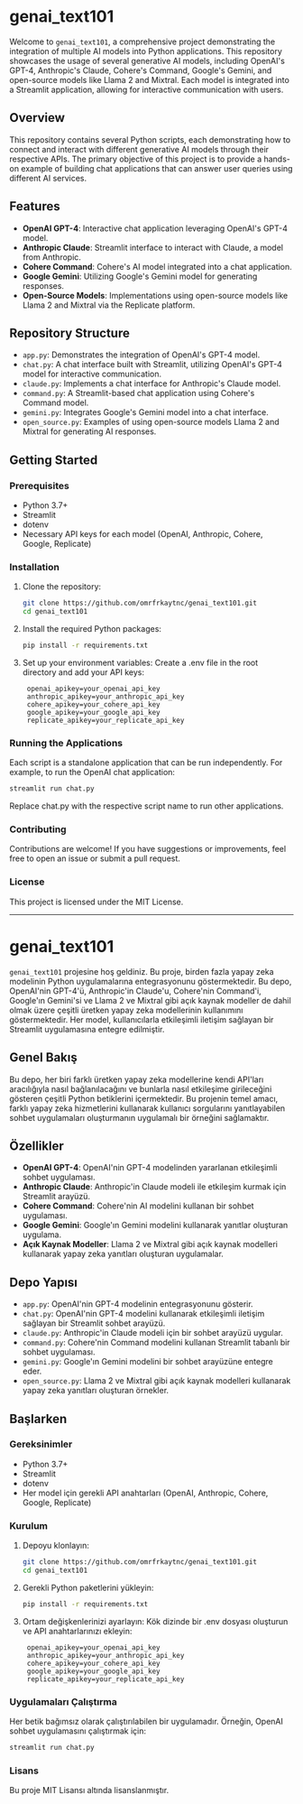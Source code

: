 # genai_text101

Welcome to `genai_text101`, a comprehensive project demonstrating the integration of multiple AI models into Python applications. This repository showcases the usage of several generative AI models, including OpenAI's GPT-4, Anthropic's Claude, Cohere's Command, Google's Gemini, and open-source models like Llama 2 and Mixtral. Each model is integrated into a Streamlit application, allowing for interactive communication with users.

## Overview

This repository contains several Python scripts, each demonstrating how to connect and interact with different generative AI models through their respective APIs. The primary objective of this project is to provide a hands-on example of building chat applications that can answer user queries using different AI services.

## Features

- **OpenAI GPT-4**: Interactive chat application leveraging OpenAI's GPT-4 model.
- **Anthropic Claude**: Streamlit interface to interact with Claude, a model from Anthropic.
- **Cohere Command**: Cohere's AI model integrated into a chat application.
- **Google Gemini**: Utilizing Google's Gemini model for generating responses.
- **Open-Source Models**: Implementations using open-source models like Llama 2 and Mixtral via the Replicate platform.

## Repository Structure

- `app.py`: Demonstrates the integration of OpenAI's GPT-4 model.
- `chat.py`: A chat interface built with Streamlit, utilizing OpenAI's GPT-4 model for interactive communication.
- `claude.py`: Implements a chat interface for Anthropic's Claude model.
- `command.py`: A Streamlit-based chat application using Cohere's Command model.
- `gemini.py`: Integrates Google's Gemini model into a chat interface.
- `open_source.py`: Examples of using open-source models Llama 2 and Mixtral for generating AI responses.

## Getting Started

### Prerequisites

- Python 3.7+
- Streamlit
- dotenv
- Necessary API keys for each model (OpenAI, Anthropic, Cohere, Google, Replicate)

### Installation

1. Clone the repository:
   ```bash
   git clone https://github.com/omrfrkaytnc/genai_text101.git
   cd genai_text101
   ```

2. Install the required Python packages:
   ```bash
   pip install -r requirements.txt
   ```

3. Set up your environment variables:
Create a .env file in the root directory and add your API keys:
   ```env
    openai_apikey=your_openai_api_key
    anthropic_apikey=your_anthropic_api_key
    cohere_apikey=your_cohere_api_key
    google_apikey=your_google_api_key
    replicate_apikey=your_replicate_api_key

### Running the Applications

Each script is a standalone application that can be run independently. 
For example, to run the OpenAI chat application:

   ```bash
   streamlit run chat.py
   ```
Replace chat.py with the respective script name to run other applications.

### Contributing

Contributions are welcome! If you have suggestions or improvements, feel free to open an issue or submit a pull request.


### License

This project is licensed under the MIT License.

---

# genai_text101

`genai_text101` projesine hoş geldiniz. Bu proje, birden fazla yapay zeka modelinin Python uygulamalarına entegrasyonunu göstermektedir. Bu depo, OpenAI'nin GPT-4'ü, Anthropic'in Claude'u, Cohere'nin Command'i, Google'ın Gemini'si ve Llama 2 ve Mixtral gibi açık kaynak modeller de dahil olmak üzere çeşitli üretken yapay zeka modellerinin kullanımını göstermektedir. Her model, kullanıcılarla etkileşimli iletişim sağlayan bir Streamlit uygulamasına entegre edilmiştir.

## Genel Bakış

Bu depo, her biri farklı üretken yapay zeka modellerine kendi API'ları aracılığıyla nasıl bağlanılacağını ve bunlarla nasıl etkileşime girileceğini gösteren çeşitli Python betiklerini içermektedir. Bu projenin temel amacı, farklı yapay zeka hizmetlerini kullanarak kullanıcı sorgularını yanıtlayabilen sohbet uygulamaları oluşturmanın uygulamalı bir örneğini sağlamaktır.

## Özellikler

- **OpenAI GPT-4**: OpenAI'nin GPT-4 modelinden yararlanan etkileşimli sohbet uygulaması.
- **Anthropic Claude**: Anthropic'in Claude modeli ile etkileşim kurmak için Streamlit arayüzü.
- **Cohere Command**: Cohere'nin AI modelini kullanan bir sohbet uygulaması.
- **Google Gemini**: Google'ın Gemini modelini kullanarak yanıtlar oluşturan uygulama.
- **Açık Kaynak Modeller**: Llama 2 ve Mixtral gibi açık kaynak modelleri kullanarak yapay zeka yanıtları oluşturan uygulamalar.

## Depo Yapısı

- `app.py`: OpenAI'nin GPT-4 modelinin entegrasyonunu gösterir.
- `chat.py`: OpenAI'nin GPT-4 modelini kullanarak etkileşimli iletişim sağlayan bir Streamlit sohbet arayüzü.
- `claude.py`: Anthropic'in Claude modeli için bir sohbet arayüzü uygular.
- `command.py`: Cohere'nin Command modelini kullanan Streamlit tabanlı bir sohbet uygulaması.
- `gemini.py`: Google'ın Gemini modelini bir sohbet arayüzüne entegre eder.
- `open_source.py`: Llama 2 ve Mixtral gibi açık kaynak modelleri kullanarak yapay zeka yanıtları oluşturan örnekler.

## Başlarken

### Gereksinimler

- Python 3.7+
- Streamlit
- dotenv
- Her model için gerekli API anahtarları (OpenAI, Anthropic, Cohere, Google, Replicate)

### Kurulum

1. Depoyu klonlayın:
   ```bash
   git clone https://github.com/omrfrkaytnc/genai_text101.git
   cd genai_text101
   ```
2. Gerekli Python paketlerini yükleyin:
   ```bash
   pip install -r requirements.txt
   ```

3. Ortam değişkenlerinizi ayarlayın:
Kök dizinde bir .env dosyası oluşturun ve API anahtarlarınızı ekleyin:
   ```env
    openai_apikey=your_openai_api_key
    anthropic_apikey=your_anthropic_api_key
    cohere_apikey=your_cohere_api_key
    google_apikey=your_google_api_key
    replicate_apikey=your_replicate_api_key
   ```

### Uygulamaları Çalıştırma

Her betik bağımsız olarak çalıştırılabilen bir uygulamadır.
Örneğin, OpenAI sohbet uygulamasını çalıştırmak için:

   ```bash
   streamlit run chat.py
   ```
### Lisans
Bu proje MIT Lisansı altında lisanslanmıştır.
